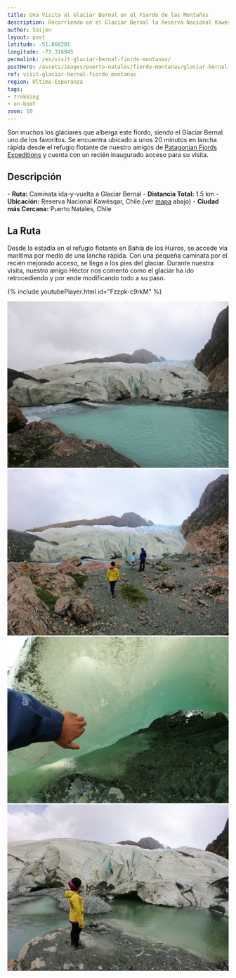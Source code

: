 ```yaml
---
title: Una Visita al Glaciar Bernal en el Fiordo de las Montañas
description: Recorriendo en el Glaciar Bernal la Reserva Nacional Kawésqar junto a nuestros amigos de Patagonian Fjord Expeditions.
author: Sóijen
layout: post
latitude: -51.868201
longitude: -73.316845
permalink: /es/visit-glaciar-bernal-fiordo-montanas/
postHero: /assets/images/puerto-natales/fiordo-montanas/glaciar-bernal-cover.jpg
ref: visit-glaciar-bernal-fiordo-montanas
region: Ultima-Esperanza
tags:
- trekking
- on-boat
zoom: 10
---
```

Son muchos los glaciares que alberga este fiordo, siendo el Glaciar Bernal uno de los favoritos. Se encuentra ubicado a unos 20 minutos en lancha rápida desde el refugio flotante de nuestro amigos de <a href="http://www.patagonianfjords.com/" target="_blank">Patagonian Fjords Expeditions</a> y cuenta con un recién inaugurado acceso para su visita.

<h2>Descripción</h2>
- <strong>Ruta:</strong> Caminata ida-y-vuelta a Glaciar Bernal
- <strong>Distancia Total:</strong> 1.5 km
- <strong>Ubicación:</strong> Reserva Nacional Kawésqar, Chile (ver <a href="#map">mapa</a> abajo)
- <strong>Ciudad más Cercana:</strong> Puerto Natales, Chile

<h2>La Ruta</h2>
Desde la estadía en el refugio flotante en Bahía de los Huiros, se accede vía marítima por medio de una lancha rápida. Con una pequeña caminata por el recién mejorado acceso, se llega a los pies del glaciar.
Durante nuestra visita, nuestro amigo Héctor nos comentó como el glaciar ha ido retrocediendo y por ende modificando todo a su paso.

{% include youtubePlayer.html id="Fzzpk-c9rkM" %}

<img src="/assets/images/puerto-natales/fiordo-montanas/glaciar-bernal.jpg" alt="Trekking Glaciar Bernal Fiordo de Montanas">
<div class="img-caption"></div>
<img src="/assets/images/puerto-natales/fiordo-montanas/glaciar-bernal-front.jpg" alt="Trekking Glaciar Bernal Fiordo de Montanas">
<div class="img-caption"></div>
<img src="/assets/images/puerto-natales/fiordo-montanas/glaciar-bernal-close.jpg" alt="Trekking Glaciar Bernal Fiordo de Montanas">
<div class="img-caption"></div>
<img src="/assets/images/puerto-natales/fiordo-montanas/j-glaciar-bernal.jpg" alt="Trekking Glaciar Bernal Fiordo de Montanas">
<div class="img-caption"></div>
